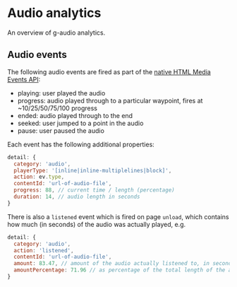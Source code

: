 # Audio analytics

An overview of g-audio analytics.

## Audio events

The following audio events are fired as part of the [native HTML Media Events API](https://developer.mozilla.org/en/docs/Web/Guide/Events/Media_events):
- playing: user played the audio
- progress: audio played through to a particular waypoint, fires at ~10/25/50/75/100 progress
- ended: audio played through to the end
- seeked: user jumped to a point in the audio
- pause: user paused the audio

Each event has the following additional properties:

```js
detail: {
  category: 'audio',
  playerType: '[inline|inline-multiplelines|block]',
  action: ev.type,
  contentId: 'url-of-audio-file',
  progress: 88, // current time / length (percentage)
  duration: 14, // audio length in seconds
}
```
There is also a `listened` event which is fired on page `unload`, which contains how much (in seconds) of the audio was actually played, e.g.

```js
detail: {
  category: 'audio',
  action: 'listened',
  contentId: 'url-of-audio-file',
  amount: 83.47, // amount of the audio actually listened to, in seconds
  amountPercentage: 71.96 // as percentage of the total length of the audio, could be > 100
}
```
